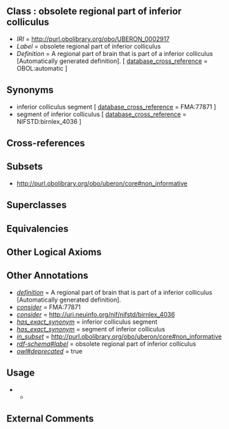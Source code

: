 
## Class : obsolete regional part of inferior colliculus

 * *IRI* = http://purl.obolibrary.org/obo/UBERON_0002917
 * *Label* = obsolete regional part of inferior colliculus
 * *Definition* = A regional part of brain that is part of a inferior colliculus [Automatically generated definition]. [ [database_cross_reference](../../ef/oboInOwl#hasDbXref.md) = OBOL:automatic ]

## Synonyms

 * inferior colliculus segment [ [database_cross_reference](../../ef/oboInOwl#hasDbXref.md) = FMA:77871 ]
 * segment of inferior colliculus [ [database_cross_reference](../../ef/oboInOwl#hasDbXref.md) = NIFSTD:birnlex_4036 ]

## Cross-references


## Subsets

 * http://purl.obolibrary.org/obo/uberon/core#non_informative

## Superclasses


## Equivalencies


## Other Logical Axioms


## Other Annotations

 * *[definition](../../IAO/15/IAO_0000115.md)* = A regional part of brain that is part of a inferior colliculus [Automatically generated definition].
 * *[consider](../../er/oboInOwl#consider.md)* = FMA:77871
 * *[consider](../../er/oboInOwl#consider.md)* = http://uri.neuinfo.org/nif/nifstd/birnlex_4036
 * *[has_exact_synonym](../../ym/oboInOwl#hasExactSynonym.md)* = inferior colliculus segment
 * *[has_exact_synonym](../../ym/oboInOwl#hasExactSynonym.md)* = segment of inferior colliculus
 * *[in_subset](../../et/oboInOwl#inSubset.md)* = http://purl.obolibrary.org/obo/uberon/core#non_informative
 * *[rdf-schema#label](../../el/rdf-schema#label.md)* = obsolete regional part of inferior colliculus
 * *[owl#deprecated](../../ed/owl#deprecated.md)* = true

## Usage

 * -

## External Comments

